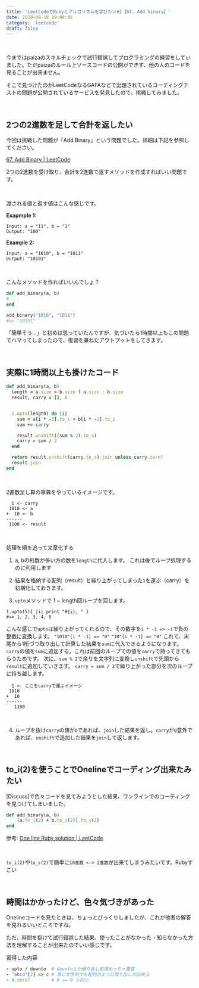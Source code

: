 ```yaml
---
title: 'LeetCodeでRubyとアルゴリズムを学びたい#1【67. Add binary】'
date: 2020-08-18 19:08:95
category: 'leetcode'
draft: false
---
```


<br>

今まではpaizaのスキルチェックで試行錯誤してプログラミングの練習をしていました。ただpaizaのルール上ソースコードの公開ができず、他の人のコードを見ることが出来ません。

そこで見つけたのがLeetCodeなるGAFAなどで出題されているコーディングテストの問題が公開されているサービスを発見したので、挑戦してみました。

<br>



## 2つの2進数を足して合計を返したい

今回は挑戦した問題が「Add Binary」という問題でした。詳細は下記を参照してください。

[67. Add Binary | LeetCode](https://leetcode.com/problems/add-binary/)

2つの2進数を受け取り、合計を2進数で返すメソッドを作成すればいい問題です。


<br>

渡される値と返す値はこんな感じです。

**Exapmple 1:**
```
Input: a = "11", b = "1"
Output: "100"
```

**Example 2:**
```
Input: a = "1010", b = "1011"
Output: "10101"
```

<br>

こんなメソッドを作ればいいんでしょ？  

```ruby
def add_binary(a, b)
# ...
end

add_binary("1010", "1011")
#=> "10101"
```
「簡単そう...」と初めは思っていたんですが、気づいたら1時間以上もこの問題でハマってしまったので、復習を兼ねたアウトプットをしてきます。



<br>

## 実際に1時間以上も掛けたコード

```ruby
def add_binary(a, b)
  length = a.size > b.size ? a.size : b.size
  result, carry = [], 0


  1.upto(length) do |i|
    sum = a[i * -1].to_i + b[i * -1].to_i
    sum += carry

    result.unshift((sum % 2).to_s)
    carry = sum / 2
  end

  return result.unshift(carry.to_s).join unless carry.zero?
  result.join
end
```

<br>

2進数足し算の筆算をやっているイメージです。

```
  1 <- carry
 1010 <- a
+  10 <- b
------
 1100 <- result
```

<br>

処理を順を追って文章化する

1. a, bの桁数が多い方の数を`length`に代入します。
   これは後でループ処理するのに利用します

2. 結果を格納する配列（result）と繰り上がってしまった`1`を運ぶ（carry）を初期化しておきます。

3. `upto`メソッドで 1 ~ length回ループを回します。
  ```
  1.upto(5){ |i| print "#{i}, " }
  #=> 1, 2, 3, 4, 5
  ```
  こんな感じで`upto`は繰り上がってくれるので、その数字を`i * -1 => -i`で負の整数に変換します。
  `"1010"[i * -1] => "0"`
  `"10"[i * -1] => "0"`
  これで、末尾から1桁づつ取り出して計算した結果を`sum`に代入できるようになります。
  `carry`の値を`sum`に追加する。これは前回のループでの値を`carry`で持ってきてもらうためです。
  次に、`sum % 2`で余りを文字列に変換し`unshift`で先頭から`result`に追加していきます。
  `carry = sum / 2`で繰り上がった部分を次のループに持ち越します。
  ```
    1 <- ここをcarryで運ぶイメージ
   1010
  +  10
  ------
     1100
  ```
<br>

4. ループを抜け`carry`の値が`0`であれば、`join`した結果を返し。`carry`が`0`意外であれば、`unshift`で追加した結果を`join`して返します。

<br>

## to_i(2)を使うことでOnelineでコーディング出来たみたい

[Discuss]で色々コードを見てみようとした結果、ワンラインでのコーディングを見つけてしまいました。

```ruby
def add_binary(a, b)
    (a.to_i(2) + b.to_i(2)).to_s(2)
end
```

参考: [One line Ruby solution | LeetCode](https://leetcode.com/problems/add-binary/discuss/24650/One-line-Ruby-solution)


<br>

`to_i(2)`や`to_s(2)`で簡単に`10進数 <-> 2進数`が出来てしまうみたいです。Rubyすごい


<br>

## 時間はかかったけど、色々気づきがあった

Onelineコードを見たときは、ちょっとびっくりしましたが、これが他者の解答を見れるいいところですね。

ただ、時間を掛けて試行錯誤した結果、使ったことがなかった・知らなかった方法を理解することが出来たのでいい感じです。

習得した内容
```ruby
- upto / downto  # downtoとか繰り返し処理めっちゃ豊富
- "abcd"[2] => c # 単に文字列でも配列のように取り出しが出来る
- 0.zero?        # 0 == 0 と同じ
```
